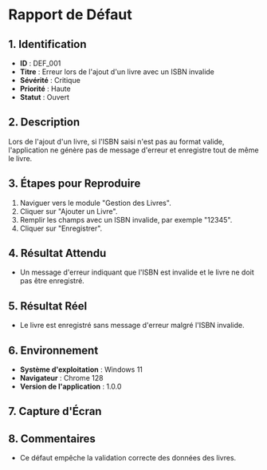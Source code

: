 # Rapport de Défaut

## 1. Identification
- **ID** : DEF_001
- **Titre** : Erreur lors de l'ajout d'un livre avec un ISBN invalide
- **Sévérité** : Critique
- **Priorité** : Haute
- **Statut** : Ouvert

## 2. Description
Lors de l'ajout d'un livre, si l'ISBN saisi n'est pas au format valide, l'application ne génère pas de message d'erreur et enregistre tout de même le livre.

## 3. Étapes pour Reproduire
1. Naviguer vers le module "Gestion des Livres".
2. Cliquer sur "Ajouter un Livre".
3. Remplir les champs avec un ISBN invalide, par exemple "12345".
4. Cliquer sur "Enregistrer".

## 4. Résultat Attendu
- Un message d'erreur indiquant que l'ISBN est invalide et le livre ne doit pas être enregistré.

## 5. Résultat Réel
- Le livre est enregistré sans message d'erreur malgré l'ISBN invalide.

## 6. Environnement
- **Système d'exploitation** : Windows 11
- **Navigateur** : Chrome 128
- **Version de l'application** : 1.0.0

## 7. Capture d'Écran

## 8. Commentaires
- Ce défaut empêche la validation correcte des données des livres.
